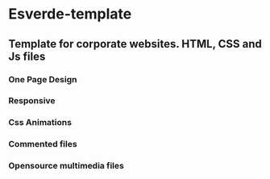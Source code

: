 # Esverde-template

## Template for corporate websites. HTML, CSS and Js files



### One Page Design

### Responsive

### Css Animations

### Commented files

### Opensource multimedia files 

